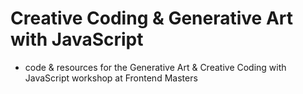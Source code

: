 # Creative Coding & Generative Art with JavaScript
- code & resources for the Generative Art & Creative Coding with JavaScript workshop at Frontend Masters